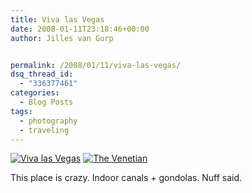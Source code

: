 ```yaml
---
title: Viva las Vegas
date: 2008-01-11T23:18:46+00:00
author: Jilles van Gurp


permalink: /2008/01/11/viva-las-vegas/
dsq_thread_id:
  - "336377461"
categories:
  - Blog Posts
tags:
  - photography
  - traveling
---
```

[![Viva las Vegas](https://www.jillesvangurp.com/wp-content/uploads/2008/01/sf-267.jpg)](https://www.jillesvangurp.com/wp-content/uploads/2008/01/sf-267.jpg)
[![The Venetian](https://www.jillesvangurp.com/wp-content/uploads/2008/01/sf-279.jpg)](https://www.jillesvangurp.com/wp-content/uploads/2008/01/sf-279.jpg)

This place is crazy. Indoor canals + gondolas. Nuff said.